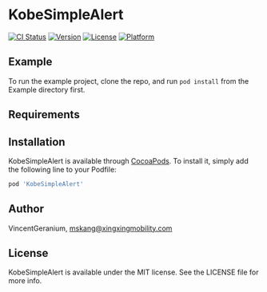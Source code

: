 # KobeSimpleAlert

[![CI Status](https://img.shields.io/travis/VincentGeranium/KobeSimpleAlert.svg?style=flat)](https://travis-ci.org/VincentGeranium/KobeSimpleAlert)
[![Version](https://img.shields.io/cocoapods/v/KobeSimpleAlert.svg?style=flat)](https://cocoapods.org/pods/KobeSimpleAlert)
[![License](https://img.shields.io/cocoapods/l/KobeSimpleAlert.svg?style=flat)](https://cocoapods.org/pods/KobeSimpleAlert)
[![Platform](https://img.shields.io/cocoapods/p/KobeSimpleAlert.svg?style=flat)](https://cocoapods.org/pods/KobeSimpleAlert)

## Example

To run the example project, clone the repo, and run `pod install` from the Example directory first.

## Requirements

## Installation

KobeSimpleAlert is available through [CocoaPods](https://cocoapods.org). To install
it, simply add the following line to your Podfile:

```ruby
pod 'KobeSimpleAlert'
```

## Author

VincentGeranium, mskang@xingxingmobility.com

## License

KobeSimpleAlert is available under the MIT license. See the LICENSE file for more info.
